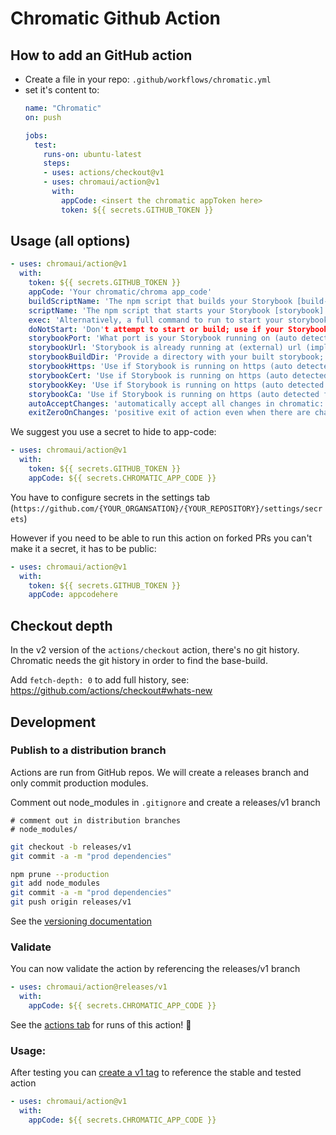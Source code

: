 # Chromatic Github Action

## How to add an GitHub action

- Create a file in your repo: `.github/workflows/chromatic.yml`
- set it's content to:
  ```yml
  name: "Chromatic"
  on: push

  jobs:
    test:
      runs-on: ubuntu-latest
      steps:
      - uses: actions/checkout@v1
      - uses: chromaui/action@v1
        with: 
          appCode: <insert the chromatic appToken here>
          token: ${{ secrets.GITHUB_TOKEN }}
  ```

## Usage (all options)

```yaml
- uses: chromaui/action@v1
  with:
    token: ${{ secrets.GITHUB_TOKEN }}
    appCode: 'Your chromatic/chroma app_code'
    buildScriptName: 'The npm script that builds your Storybook [build-storybook]'
    scriptName: 'The npm script that starts your Storybook [storybook]'
    exec: 'Alternatively, a full command to run to start your storybook'
    doNotStart: 'Don't attempt to start or build; use if your Storybook is already running'
    storybookPort: 'What port is your Storybook running on (auto detected from -s, if set)'
    storybookUrl: 'Storybook is already running at (external) url (implies -S)'
    storybookBuildDir: 'Provide a directory with your built storybook; use if you've already built your storybook'
    storybookHttps: 'Use if Storybook is running on https (auto detected from -s, if set)'
    storybookCert: 'Use if Storybook is running on https (auto detected from -s, if set)'
    storybookKey: 'Use if Storybook is running on https (auto detected from -s, if set)'
    storybookCa: 'Use if Storybook is running on https (auto detected from -s, if set)'
    autoAcceptChanges: 'automatically accept all changes in chromatic: boolean or branchname'
    exitZeroOnChanges: 'positive exit of action even when there are changes: boolean or branchname'
```


We suggest you use a secret to hide to app-code:

```yaml
- uses: chromaui/action@v1
  with:
    token: ${{ secrets.GITHUB_TOKEN }}
    appCode: ${{ secrets.CHROMATIC_APP_CODE }}
```

You have to configure secrets in the settings tab (`https://github.com/{YOUR_ORGANSATION}/{YOUR_REPOSITORY}/settings/secrets`)

However if you need to be able to run this action on forked PRs you can't make it a secret, it has to be public:

```yaml
- uses: chromaui/action@v1
  with:
    token: ${{ secrets.GITHUB_TOKEN }}
    appCode: appcodehere
```

## Checkout depth

In the v2 version of the `actions/checkout` action, there's no git history. Chromatic needs the git history in order to find the base-build.

Add `fetch-depth: 0` to add full history, see: https://github.com/actions/checkout#whats-new

## Development

### Publish to a distribution branch

Actions are run from GitHub repos. We will create a releases branch and only commit production modules. 

Comment out node_modules in `.gitignore` and create a releases/v1 branch
```plaintext
# comment out in distribution branches
# node_modules/
```

```sh
git checkout -b releases/v1
git commit -a -m "prod dependencies"
```

```sh
npm prune --production
git add node_modules
git commit -a -m "prod dependencies"
git push origin releases/v1
```

See the [versioning documentation](https://github.com/actions/toolkit/blob/master/docs/action-versioning.md)

### Validate

You can now validate the action by referencing the releases/v1 branch

```yaml
- uses: chromaui/action@releases/v1
  with:
    appCode: ${{ secrets.CHROMATIC_APP_CODE }}
```

See the [actions tab](https://github.com/chromaui/action/actions) for runs of this action! :rocket:

### Usage:

After testing you can [create a v1 tag](https://github.com/actions/toolkit/blob/master/docs/action-versioning.md) to reference the stable and tested action

```yaml
- uses: chromaui/action@v1
  with:
    appCode: ${{ secrets.CHROMATIC_APP_CODE }}
```
